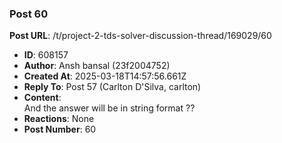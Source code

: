 ### Post 60
**Post URL**: /t/project-2-tds-solver-discussion-thread/169029/60
- **ID**: 608157
- **Author**: Ansh bansal (23f2004752)
- **Created At**: 2025-03-18T14:57:56.661Z
- **Reply To**: Post 57 (Carlton D'Silva, carlton)
- **Content**:  
  And the answer will be in string format ??
- **Reactions**: None
- **Post Number**: 60

